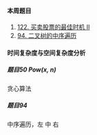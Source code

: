#### 本周题目

1. [122. 买卖股票的最佳时机 II](https://leetcode-cn.com/problems/best-time-to-buy-and-sell-stock-ii/)
2. [94. 二叉树的中序遍历](https://leetcode-cn.com/problems/binary-tree-inorder-traversal/)




#### 时间复杂度与空间复杂度分析


##### 题目50 Pow(x, n)
贪心算法

##### 题目94
中序遍历，左 中 右
